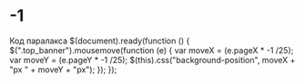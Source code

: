 # -1
Код паралакса
$(document).ready(function () {
  $(".top_banner").mousemove(function (e) {
    var moveX = (e.pageX * -1 /25);
    var moveY = (e.pageY * -1 /25);
    $(this).css("background-position", moveX + "px " + moveY + "px");
  });
});
